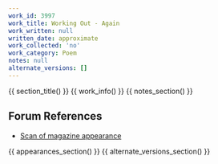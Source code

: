 ```yaml
---
work_id: 3997
work_title: Working Out - Again
work_written: null
written_date: approximate
work_collected: 'no'
work_category: Poem
notes: null
alternate_versions: []
---
```


{{ section_title() }}
{{ work_info() }}
{{ notes_section() }}
## Forum References
- [Scan of magazine appearance](https://bukowskiforum.com/threads/nyq-55.6525/)

{{ appearances_section() }}
{{ alternate_versions_section() }}